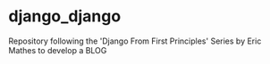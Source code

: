 # django_django
Repository following the 'Django From First Principles' Series by Eric Mathes to develop a BLOG
